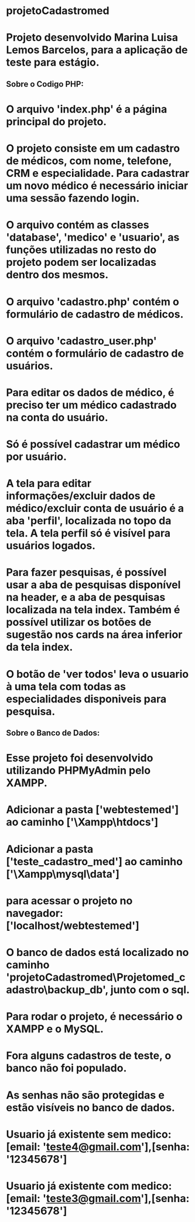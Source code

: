 # projetoCadastromed

# Projeto desenvolvido Marina Luisa Lemos Barcelos, para a aplicação de teste para estágio.
 

## Sobre o Codigo PHP:
# O arquivo 'index.php' é a página principal do projeto.
# O projeto consiste em um cadastro de médicos, com nome, telefone, CRM e especialidade. Para cadastrar um novo médico é necessário iniciar uma sessão fazendo login.
# O arquivo contém as classes 'database', 'medico' e 'usuario', as funções utilizadas no resto do projeto podem ser localizadas dentro dos mesmos. 
# O arquivo 'cadastro.php' contém o formulário de cadastro de médicos.
# O arquivo 'cadastro_user.php' contém o formulário de cadastro de usuários.
# Para editar os dados de médico, é preciso ter um médico cadastrado na conta do usuário.
# Só é possível cadastrar um médico por usuário.
# A tela para editar informações/excluir dados de médico/excluir conta de usuário é a aba 'perfil', localizada no topo da tela. A tela perfil só é visível para usuários logados.
# Para fazer pesquisas, é possível usar a aba de pesquisas disponível na header, e a aba de pesquisas localizada na tela index. Também é possível utilizar os botões de sugestão nos cards na área inferior da tela index.
# O botão de 'ver todos' leva o usuario à uma tela com todas as especialidades disponiveis para pesquisa. 


## Sobre o Banco de Dados:
# Esse projeto foi desenvolvido utilizando PHPMyAdmin pelo XAMPP.
# Adicionar a pasta ['webtestemed'] ao caminho ['\Xampp\htdocs']
# Adicionar a pasta ['teste_cadastro_med'] ao caminho ['\Xampp\mysql\data']
# para acessar o projeto no navegador: ['localhost/webtestemed']
# O banco de dados está localizado no caminho 'projetoCadastromed\Projetomed_cadastro\backup_db', junto com o sql.
# Para rodar o projeto, é necessário o XAMPP e o MySQL.
# Fora alguns cadastros de teste, o banco não foi populado.
# As senhas não são protegidas e estão visíveis no banco de dados.
# Usuario já existente sem medico: [email: 'teste4@gmail.com'],[senha: '12345678']
# Usuario já existente com medico: [email: 'teste3@gmail.com'],[senha: '12345678']


